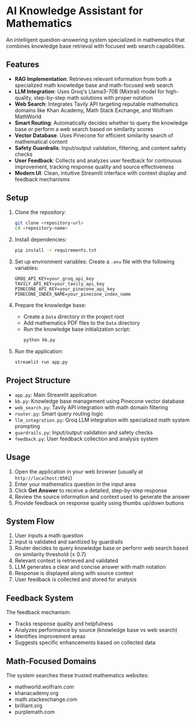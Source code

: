 # AI Knowledge Assistant for Mathematics

An intelligent question-answering system specialized in mathematics that combines knowledge base retrieval with focused web search capabilities.

## Features

* **RAG Implementation**: Retrieves relevant information from both a specialized math knowledge base and math-focused web search
* **LLM Integration**: Uses Groq's Llama3-70B (Mixtral) model for high-quality, step-by-step math solutions with proper notation
* **Web Search**: Integrates Tavily API targeting reputable mathematics domains like Khan Academy, Math Stack Exchange, and Wolfram MathWorld
* **Smart Routing**: Automatically decides whether to query the knowledge base or perform a web search based on similarity scores
* **Vector Database**: Uses Pinecone for efficient similarity search of mathematical content
* **Safety Guardrails**: Input/output validation, filtering, and content safety checks
* **User Feedback**: Collects and analyzes user feedback for continuous improvement, tracking response quality and source effectiveness
* **Modern UI**: Clean, intuitive Streamlit interface with context display and feedback mechanisms

## Setup

1. Clone the repository:
   ```bash
   git clone <repository-url>
   cd <repository-name>
   ```

2. Install dependencies:
   ```bash
   pip install -r requirements.txt
   ```

3. Set up environment variables:
   Create a `.env` file with the following variables:
   ```
   GROQ_API_KEY=your_groq_api_key
   TAVILY_API_KEY=your_tavily_api_key
   PINECONE_API_KEY=your_pinecone_api_key
   PINECONE_INDEX_NAME=your_pinecone_index_name
   ```

4. Prepare the knowledge base:
   * Create a `Data` directory in the project root
   * Add mathematics PDF files to the `Data` directory
   * Run the knowledge base initialization script:
     ```bash
     python kb.py
     ```

5. Run the application:
   ```bash
   streamlit run app.py
   ```

## Project Structure

* `app.py`: Main Streamlit application
* `kb.py`: Knowledge base management using Pinecone vector database
* `web_search.py`: Tavily API integration with math domain filtering
* `router.py`: Smart query routing logic
* `llm_integration.py`: Groq LLM integration with specialized math system prompting
* `guardrails.py`: Input/output validation and safety checks
* `feedback.py`: User feedback collection and analysis system

## Usage

1. Open the application in your web browser (usually at `http://localhost:8501`)
2. Enter your mathematics question in the input area
3. Click **Get Answer** to receive a detailed, step-by-step response
4. Review the source information and context used to generate the answer
5. Provide feedback on response quality using thumbs up/down buttons

## System Flow

1. User inputs a math question
2. Input is validated and sanitized by guardrails
3. Router decides to query knowledge base or perform web search based on similarity threshold (≥ 0.7)
4. Relevant context is retrieved and validated
5. LLM generates a clear and concise answer with math notation
6. Response is displayed along with source context
7. User feedback is collected and stored for analysis

## Feedback System

The feedback mechanism:
* Tracks response quality and helpfulness
* Analyzes performance by source (knowledge base vs web search)
* Identifies improvement areas
* Suggests specific enhancements based on collected data

## Math-Focused Domains

The system searches these trusted mathematics websites:
* mathworld.wolfram.com
* khanacademy.org
* math.stackexchange.com
* brilliant.org
* purplemath.com
